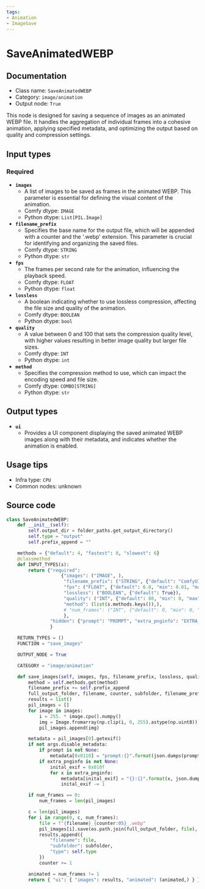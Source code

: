 ```yaml
---
tags:
- Animation
- ImageSave
---
```


# SaveAnimatedWEBP
## Documentation
- Class name: `SaveAnimatedWEBP`
- Category: `image/animation`
- Output node: `True`

This node is designed for saving a sequence of images as an animated WEBP file. It handles the aggregation of individual frames into a cohesive animation, applying specified metadata, and optimizing the output based on quality and compression settings.
## Input types
### Required
- **`images`**
    - A list of images to be saved as frames in the animated WEBP. This parameter is essential for defining the visual content of the animation.
    - Comfy dtype: `IMAGE`
    - Python dtype: `List[PIL.Image]`
- **`filename_prefix`**
    - Specifies the base name for the output file, which will be appended with a counter and the '.webp' extension. This parameter is crucial for identifying and organizing the saved files.
    - Comfy dtype: `STRING`
    - Python dtype: `str`
- **`fps`**
    - The frames per second rate for the animation, influencing the playback speed.
    - Comfy dtype: `FLOAT`
    - Python dtype: `float`
- **`lossless`**
    - A boolean indicating whether to use lossless compression, affecting the file size and quality of the animation.
    - Comfy dtype: `BOOLEAN`
    - Python dtype: `bool`
- **`quality`**
    - A value between 0 and 100 that sets the compression quality level, with higher values resulting in better image quality but larger file sizes.
    - Comfy dtype: `INT`
    - Python dtype: `int`
- **`method`**
    - Specifies the compression method to use, which can impact the encoding speed and file size.
    - Comfy dtype: `COMBO[STRING]`
    - Python dtype: `str`
## Output types
- **`ui`**
    - Provides a UI component displaying the saved animated WEBP images along with their metadata, and indicates whether the animation is enabled.
## Usage tips
- Infra type: `CPU`
- Common nodes: unknown


## Source code
```python
class SaveAnimatedWEBP:
    def __init__(self):
        self.output_dir = folder_paths.get_output_directory()
        self.type = "output"
        self.prefix_append = ""

    methods = {"default": 4, "fastest": 0, "slowest": 6}
    @classmethod
    def INPUT_TYPES(s):
        return {"required":
                    {"images": ("IMAGE", ),
                     "filename_prefix": ("STRING", {"default": "ComfyUI"}),
                     "fps": ("FLOAT", {"default": 6.0, "min": 0.01, "max": 1000.0, "step": 0.01}),
                     "lossless": ("BOOLEAN", {"default": True}),
                     "quality": ("INT", {"default": 80, "min": 0, "max": 100}),
                     "method": (list(s.methods.keys()),),
                     # "num_frames": ("INT", {"default": 0, "min": 0, "max": 8192}),
                     },
                "hidden": {"prompt": "PROMPT", "extra_pnginfo": "EXTRA_PNGINFO"},
                }

    RETURN_TYPES = ()
    FUNCTION = "save_images"

    OUTPUT_NODE = True

    CATEGORY = "image/animation"

    def save_images(self, images, fps, filename_prefix, lossless, quality, method, num_frames=0, prompt=None, extra_pnginfo=None):
        method = self.methods.get(method)
        filename_prefix += self.prefix_append
        full_output_folder, filename, counter, subfolder, filename_prefix = folder_paths.get_save_image_path(filename_prefix, self.output_dir, images[0].shape[1], images[0].shape[0])
        results = list()
        pil_images = []
        for image in images:
            i = 255. * image.cpu().numpy()
            img = Image.fromarray(np.clip(i, 0, 255).astype(np.uint8))
            pil_images.append(img)

        metadata = pil_images[0].getexif()
        if not args.disable_metadata:
            if prompt is not None:
                metadata[0x0110] = "prompt:{}".format(json.dumps(prompt))
            if extra_pnginfo is not None:
                inital_exif = 0x010f
                for x in extra_pnginfo:
                    metadata[inital_exif] = "{}:{}".format(x, json.dumps(extra_pnginfo[x]))
                    inital_exif -= 1

        if num_frames == 0:
            num_frames = len(pil_images)

        c = len(pil_images)
        for i in range(0, c, num_frames):
            file = f"{filename}_{counter:05}_.webp"
            pil_images[i].save(os.path.join(full_output_folder, file), save_all=True, duration=int(1000.0/fps), append_images=pil_images[i + 1:i + num_frames], exif=metadata, lossless=lossless, quality=quality, method=method)
            results.append({
                "filename": file,
                "subfolder": subfolder,
                "type": self.type
            })
            counter += 1

        animated = num_frames != 1
        return { "ui": { "images": results, "animated": (animated,) } }

```

